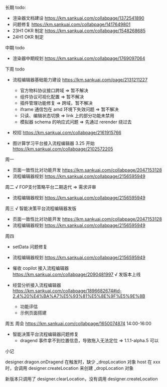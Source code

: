 长期 todo:
  - 渲染器文档建设 https://km.sankuai.com/collabpage/1372541890
  - 问题修复 https://km.sankuai.com/collabpage/1417649801
  - 23H1 OKR 制定 https://km.sankuai.com/collabpage/1548268685
  - 24H1 OKR 制定 

中期 todo
  - 渲染器中期规划 https://km.sankuai.com/collabpage/1769097064
  
下周 todo
  - 流程编辑器基础能力建设 https://km.sankuai.com/page/2131211227
    - 官方物料协议接口跨域 => 暂不解决
    - 组件协议可视化配置 => 暂不解决
    - 插件管理功能修复 => 跨域，暂不解决
    - iframe 通信包在 amd 环境下失效问题 => 暂不解决
    - 只读、编辑状态切换 => link 上的部分功能未禁用
    - 模拟器 schema 的响应式问题 => 先通过 rerender 绕过去
  
  - 校招 https://km.sankuai.com/collabpage/2161915766

  - 图计算学习平台接入流程编辑器 3.25 开始 https://km.sankuai.com/collabpage/2102572205
  
周一
  - 页面一致性比对功能开发 https://km.sankuai.com/collabpage/2047153128
  - 流程编辑器规划 https://km.sankuai.com/collabpage/2156595949

周二
  √ FOP支付策略平台二期迭代 => 需求评审
  - 流程编辑器规划 https://km.sankuai.com/collabpage/2156595949

周三
  √ 智能决策平台流程编辑器发版
  - 页面一致性比对功能开发 https://km.sankuai.com/collabpage/2047153128
  - 流程编辑器规划 https://km.sankuai.com/collabpage/2156595949

周四
  - setData 问题修复

  - 流程编辑器规划 https://km.sankuai.com/collabpage/2156595949

  - 催收 copilot 接入流程编辑器 https://km.sankuai.com/collabpage/2090481997
    √ 发版本上线

  - 经营分析接入流程编辑器 https://km.sankuai.com/collabpage/1896682674#id-2.4%20%E4%BA%A7%E5%93%81%E5%8E%9F%E5%9E%8B
    - 功能评估
    - 示例页面搭建

周五
  周会 https://km.sankuai.com/collabpage/1650074874 14:00-16:00

  - 智能决策平台流程编辑器问题修复
    - dragend 事件拿不到位置信息，导致拖入无法定位 => 1.1.1-alpha.5 可以
  
小记

designer.dragon.onDragend 在触发时，缺少 _dropLocation 对象
host 在 xxx 时，会调用 designer.createLocation 来创建 _dropLocation 对象

新版本只调用了 designer.clearLocation，没有调用 designer.createLocation